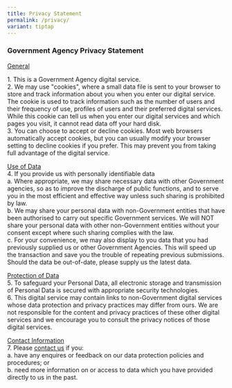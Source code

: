 ```yaml
---
title: Privacy Statement
permalink: /privacy/
variant: tiptap
---
```

<h3><strong>Government Agency Privacy Statement</strong></h3>
<p><u>General</u>
</p>
<p>1. This is a Government Agency digital service.
<br>2. We may use "cookies", where a small data file is sent to your browser
to store and track information about you when you enter our digital service.
The cookie is used to track information such as the number of users and
their frequency of use, profiles of users and their preferred digital services.
While this cookie can tell us when you enter our digital services and which
pages you visit, it cannot read data off your hard disk.&nbsp;&nbsp;
<br>3. You can choose to accept or decline cookies. Most web browsers automatically
accept cookies, but you can usually modify your browser setting to decline
cookies if you prefer. This may prevent you from taking full advantage
of the digital service.&nbsp;&nbsp;</p>
<p></p>
<p><u>Use of Data</u>
<br>4. If you provide us with personally identifiable data
<br>a.&nbsp;Where appropriate, we may share necessary data with other Government
agencies, so as to improve the discharge of public functions, and to serve
you in the most efficient and effective way unless such sharing is prohibited
by law.
<br>b. We may share your personal data with non-Government entities that have
been authorised to carry out specific Government services. We will NOT
share your personal data with other non-Government entities without your
consent except where such sharing complies with the law.
<br>c. For your convenience, we may also display to you data that you had
previously supplied us or other Government Agencies. This will speed up
the transaction and save you the trouble of repeating previous submissions.
Should the data be out-of-date, please supply us the latest data.</p>
<p><u>Protection of Data</u>
<br>5. To safeguard your Personal Data, all electronic storage and transmission
of Personal Data is secured with appropriate security technologies.
<br>6. This digital service may contain links to non-Government digital services
whose data protection and privacy practices may differ from ours. We are
not responsible for the content and privacy practices of these other digital
services and we encourage you to consult the privacy notices of those digital
services.</p>
<p><u>Contact Information</u>
<br>7. Please <a href="https://form.gov.sg/#!/5dc02f345f93b5001904159d" rel="noopener noreferrer nofollow" target="_blank"><u>contact us</u></a> if
you:
<br>a.&nbsp;have any enquires or feedback on our data protection policies
and procedures; or
<br>b. need more information on or access to data which you have provided
directly to us in the past.&nbsp;</p>